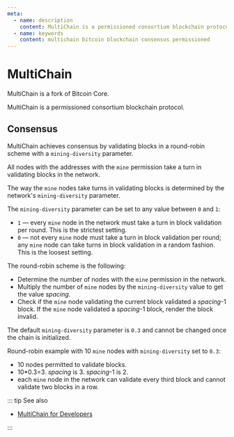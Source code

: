```yaml
---
meta:
  - name: description
    content: MultiChain is a permissioned consortium blockchain protocol and is a fork of Bitcoin Core. Learn how the round-robin consensus works and how to adjust it.
  - name: keywords
    content: multichain bitcoin blockchain consensus permissioned
---
```


# MultiChain

MultiChain is a fork of Bitcoin Core.

MultiChain is a permissioned consortium blockchain protocol.

## Consensus

MultiChain achieves consensus by validating blocks in a round-robin scheme with a `mining-diversity` parameter.

All nodes with the addresses with the `mine` permission take a turn in validating blocks in the network.

The way the `mine` nodes take turns in validating blocks is determined by the network's `mining-diversity` parameter.

The `mining-diversity` parameter can be set to any value between `0` and `1`:

* `1` — every `mine` node in the network must take a turn in block validation per round. This is the strictest setting.
* `0` — not every `mine` node must take a turn in block validation per round; any `mine` node can take turns in block validation in a random fashion. This is the loosest setting.

The round-robin scheme is the following:

* Determine the number of nodes with the `mine` permission in the network.
* Multiply the number of `mine` nodes by the `mining-diversity` value to get the value *spacing*.
* Check if the `mine` node validating the current block validated a *spacing*-1 block. If the `mine` node validated a *spacing*-1 block, render the block invalid.

The default `mining-diversity` parameter is `0.3` and cannot be changed once the chain is initialized.

Round-robin example with 10 `mine` nodes with  `mining-diversity` set to `0.3`:

* 10 nodes permitted to validate blocks.
* 10*0.3=3. *spacing* is 3. *spacing*-1 is 2.
* each `mine` node in the network can validate every third block and cannot validate two blocks in a row.

::: tip See also

* <a href="https://www.multichain.com/developers/" rel="nofollow">MultiChain for Developers</a>

:::

